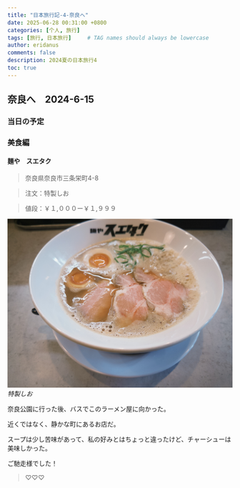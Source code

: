 ```yaml
---
title: "日本旅行記-4-奈良へ"
date: 2025-06-28 00:31:00 +0800
categories: [个人, 旅行]
tags: [旅行, 日本旅行]     # TAG names should always be lowercase
author: eridanus
comments: false
description: 2024夏の日本旅行4
toc: true
---
```


## 奈良へ　2024-6-15

### 当日の予定

### 美食編

#### **麺や　スエタク**

> 奈良県奈良市三条栄町4-8

> 注文：特製しお

> 値段：￥１,０００ー￥１,９９９

![](/assets/img/post_img/2025-06-27/fxn%202024-06-15%20131544.960.JPG)
_特製しお_

奈良公園に行った後、バスでこのラーメン屋に向かった。  

近くではなく、静かな町にあるお店だ。

スープは少し苦味があって、私の好みとはちょっと違ったけど、チャーシューは美味しかった。

ご馳走様でした！

> ♡♡♡